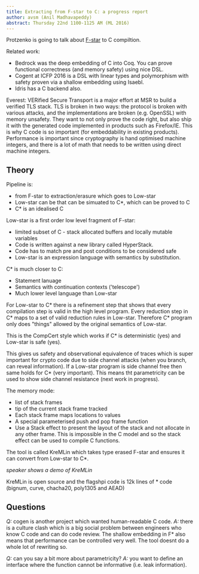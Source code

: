 ```yaml
---
title: Extracting from F-star to C: a progress report
author: avsm (Anil Madhavapeddy)
abstract: Thursday 22nd 1100-1125 AM (ML 2016)
---
```


Protzenko is going to talk about [F-star](https://www.fstar-lang.org) to C compiltion.

Related work:
* Bedrock was the deep embedding of C into Coq. You can prove functional correctness (and memory safety) using nice DSL.
* Cogent at ICFP 2016 is a DSL with linear types and polymorphism with safety proven via a shallow embedding using Isaebl.
* Idris has a C backend also.

Everest: VERified Secure Transport is a major effort at MSR to build a verified
TLS stack. TLS is broken in two ways: the protocol is broken with various
attacks, and the implementations are broken (e.g. OpenSSL) with memory
unsafety.  They want to not only prove the code right, but also ship it with
the generated code implemented in products such as Firefox/IE.  This is why C
code is so important (for embeddability in existing products).  Performance is
important since cryptography is hand optimised machine integers, and there is a
lot of math that needs to be written using direct machine integers.

## Theory

Pipeline is:
* from F-star to extraction/erasure which goes to Low-star
* Low-star can be that can be simuated to C*, which can be proved to C
* C* is an idealised C

Low-star is a first order low level fragment of F-star:
* limited subset of C - stack allocated buffers and locally mutable variables
* Code is written against a new library called HyperStack.
* Code has to match pre and post conditions to be considered safe
* Low-star is an expression language with semantics by substitution.

C* is much closer to C:
* Statement lanuage
* Semantics with continuation contexts ('telescope')
* Much lower level language than Low-star

For Low-star to C* there is a refinement step that shows that every compilation
step is valid in the high level program. Every reduction step in C* maps to a
set of valid reduction rules in Low-star.  Therefore C* program only does "things"
allowed by the original semantics of Low-star.

This is the CompCert style which works if C* is deterministic (yes) and Low-star is
safe (yes).

This gives us safety and observational equivalence of traces which is super
important for crypto code due to side channel attacks (when you branch, can
reveal information).  If a Low-star program is side channel free then same holds
for C* (very important).  This means tht parametricity can be used to show side
channel resistance (next work in progress).

The memory mode:
* list of stack frames
* tip of the current stack frame tracked
* Each stack frame maps locations to values
* A special parameterised push and pop frame function
* Use a Stack effect to present the layout of the stack and not allocate in any other frame. This is impossible in the C model and so the stack effect can be used to compile C functions.

The tool is called KreMLin which takes type erased F-star and ensures it can convert from Low-star to C*.

*speaker shows a demo of KreMLin*

KreMLin is open source and the flagshpi code is 12k lines of * code (bignum, curve, chacha20, poly1305 and AEAD)

## Questions

*Q:* cogen is another project which wanted human-readable C code.
*A:* there is a culture clash which is a big social problem between engineers who know C code and can do code review. The shallow embedding in F* also means that performance can be controlled very well. The tool doesnt do a whole lot of rewriting so.

*Q:* can you say a bit more about parametricity?
*A:* you want to define an interface where the function cannot be informative (i.e. leak information).


